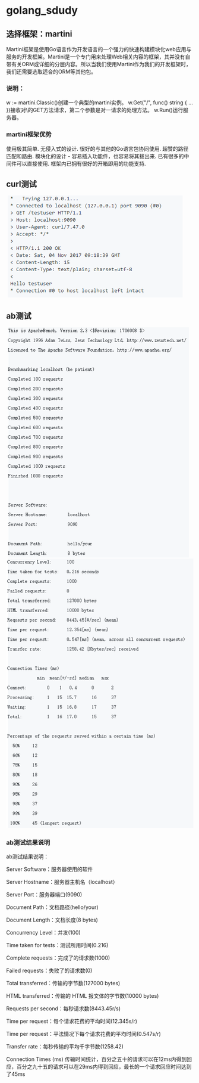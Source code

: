 # golang_sdudy
## 选择框架：martini
Martini框架是使用Go语言作为开发语言的一个强力的快速构建模块化web应用与服务的开发框架。Martini是一个专门用来处理Web相关内容的框架，其并没有自带有关ORM或详细的分层内容。所以当我们使用Martini作为我们的开发框架时，我们还需要选取适合的ORM等其他包。
### 说明：
w := martini.Classic()创建一个典型的martini实例。
w.Get("/", func() string { ... })接收对\的GET方法请求，第二个参数是对一请求的处理方法。
w.Run()运行服务器。
### martini框架优势
使用极其简单.
无侵入式的设计.
很好的与其他的Go语言包协同使用.
超赞的路径匹配和路由.
模块化的设计 - 容易插入功能件，也容易将其拔出来.
已有很多的中间件可以直接使用.
框架内已拥有很好的开箱即用的功能支持.
 
## curl测试

 ![image](https://github.com/lqAsuna/golang_sdudy/blob/master/image/res_1.png)
 
## ab测试

 ![image](https://github.com/lqAsuna/golang_sdudy/blob/master/image/res_2.png)
 ![image](https://github.com/lqAsuna/golang_sdudy/blob/master/image/res_3.png)
 
### ab测试结果说明

ab测试结果说明：

Server Software：服务器使用的软件

Server Hostname：服务器主机名（localhost）

Server Port：服务器端口(9090)

Document Path：文档路径(hello/your)

Document Length：文档长度(8 bytes)

Concurrency Level：并发(100)

Time taken for tests：测试所用时间(0.216)

Complete requests：完成了的请求数(1000)

Failed requests：失败了的请求数(0)

Total transferred：传输的字节数(127000 bytes)

HTML transferred：传输的 HTML 报文体的字节数(10000 bytes)

Requests per second：每秒请求数(8443.45r/s)

Time per request：每个请求花费的平均时间(12.345s/r)

Time per request：平法情况下每个请求花费的平均时间(0.547s/r)

Transfer rate：每秒传输的平均千字节数(1258.42)

Connection Times (ms) 传输时间统计，百分之五十的请求可以在12ms内得到回应，百分之九十五的请求可以在29ms内得到回应，最长的一个请求回应时间达到了45ms
